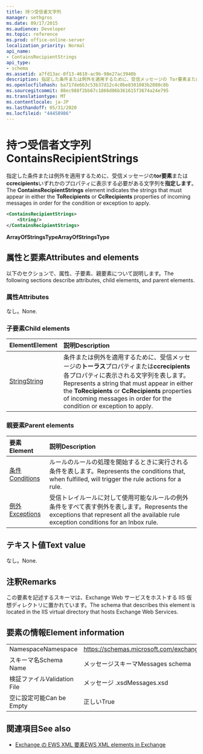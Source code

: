 ```yaml
---
title: 持つ受信者文字列
manager: sethgros
ms.date: 09/17/2015
ms.audience: Developer
ms.topic: reference
ms.prod: office-online-server
localization_priority: Normal
api_name:
- ContainsRecipientStrings
api_type:
- schema
ms.assetid: a7fd13ac-0f13-4610-ac9b-98e27ac3940b
description: 指定した条件または例外を適用するために、受信メッセージの Tor要素または CcRecipients いずれかのプロパティに表示する必要がある文字列を指定します。
ms.openlocfilehash: ba717de6b3c53b37d12c4c0be8301083b2080c8b
ms.sourcegitcommit: 88ec988f2bb67c1866d06b361615f3674a24e795
ms.translationtype: MT
ms.contentlocale: ja-JP
ms.lasthandoff: 05/31/2020
ms.locfileid: "44458986"
---
```

# <a name="containsrecipientstrings"></a><span data-ttu-id="d6418-103">持つ受信者文字列</span><span class="sxs-lookup"><span data-stu-id="d6418-103">ContainsRecipientStrings</span></span>

<span data-ttu-id="d6418-104">指定した条件または例外を適用するために、受信メッセージの**tor要素**または**ccrecipients**いずれかのプロパティに表示する必要がある文字列を**指定します**。</span><span class="sxs-lookup"><span data-stu-id="d6418-104">The **ContainsRecipientStrings** element indicates the strings that must appear in either the **ToRecipients** or **CcRecipients** properties of incoming messages in order for the condition or exception to apply.</span></span> 
  
```XML
<ContainsRecipientStrings>
    <String/>
</ContainsRecipientStrings>
```

 <span data-ttu-id="d6418-105">**ArrayOfStringsType**</span><span class="sxs-lookup"><span data-stu-id="d6418-105">**ArrayOfStringsType**</span></span>
## <a name="attributes-and-elements"></a><span data-ttu-id="d6418-106">属性と要素</span><span class="sxs-lookup"><span data-stu-id="d6418-106">Attributes and elements</span></span>

<span data-ttu-id="d6418-107">以下のセクションで、属性、子要素、親要素について説明します。</span><span class="sxs-lookup"><span data-stu-id="d6418-107">The following sections describe attributes, child elements, and parent elements.</span></span>
  
### <a name="attributes"></a><span data-ttu-id="d6418-108">属性</span><span class="sxs-lookup"><span data-stu-id="d6418-108">Attributes</span></span>

<span data-ttu-id="d6418-109">なし。</span><span class="sxs-lookup"><span data-stu-id="d6418-109">None.</span></span>
  
### <a name="child-elements"></a><span data-ttu-id="d6418-110">子要素</span><span class="sxs-lookup"><span data-stu-id="d6418-110">Child elements</span></span>

|<span data-ttu-id="d6418-111">**Element**</span><span class="sxs-lookup"><span data-stu-id="d6418-111">**Element**</span></span>|<span data-ttu-id="d6418-112">**説明**</span><span class="sxs-lookup"><span data-stu-id="d6418-112">**Description**</span></span>|
|:-----|:-----|
|[<span data-ttu-id="d6418-113">String</span><span class="sxs-lookup"><span data-stu-id="d6418-113">String</span></span>](string.md) <br/> |<span data-ttu-id="d6418-114">条件または例外を適用するために、受信メッセージの**トーラス**プロパティまたは**ccrecipients**各プロパティに表示される文字列を表します。</span><span class="sxs-lookup"><span data-stu-id="d6418-114">Represents a string that must appear in either the **ToRecipients** or **CcRecipients** properties of incoming messages in order for the condition or exception to apply.</span></span>  <br/> |
   
### <a name="parent-elements"></a><span data-ttu-id="d6418-115">親要素</span><span class="sxs-lookup"><span data-stu-id="d6418-115">Parent elements</span></span>

|<span data-ttu-id="d6418-116">**要素**</span><span class="sxs-lookup"><span data-stu-id="d6418-116">**Element**</span></span>|<span data-ttu-id="d6418-117">**説明**</span><span class="sxs-lookup"><span data-stu-id="d6418-117">**Description**</span></span>|
|:-----|:-----|
|[<span data-ttu-id="d6418-118">条件</span><span class="sxs-lookup"><span data-stu-id="d6418-118">Conditions</span></span>](conditions.md) <br/> |<span data-ttu-id="d6418-119">ルールのルールの処理を開始するときに実行される条件を表します。</span><span class="sxs-lookup"><span data-stu-id="d6418-119">Represents the conditions that, when fulfilled, will trigger the rule actions for a rule.</span></span>  <br/> |
|[<span data-ttu-id="d6418-120">例外</span><span class="sxs-lookup"><span data-stu-id="d6418-120">Exceptions</span></span>](exceptions.md) <br/> |<span data-ttu-id="d6418-121">受信トレイルールに対して使用可能なルールの例外条件をすべて表す例外を表します。</span><span class="sxs-lookup"><span data-stu-id="d6418-121">Represents the exceptions that represent all the available rule exception conditions for an Inbox rule.</span></span>  <br/> |
   
## <a name="text-value"></a><span data-ttu-id="d6418-122">テキスト値</span><span class="sxs-lookup"><span data-stu-id="d6418-122">Text value</span></span>

<span data-ttu-id="d6418-123">なし。</span><span class="sxs-lookup"><span data-stu-id="d6418-123">None.</span></span>
  
## <a name="remarks"></a><span data-ttu-id="d6418-124">注釈</span><span class="sxs-lookup"><span data-stu-id="d6418-124">Remarks</span></span>

<span data-ttu-id="d6418-125">この要素を記述するスキーマは、Exchange Web サービスをホストする IIS 仮想ディレクトリに置かれています。</span><span class="sxs-lookup"><span data-stu-id="d6418-125">The schema that describes this element is located in the IIS virtual directory that hosts Exchange Web Services.</span></span>
  
## <a name="element-information"></a><span data-ttu-id="d6418-126">要素の情報</span><span class="sxs-lookup"><span data-stu-id="d6418-126">Element information</span></span>

|||
|:-----|:-----|
|<span data-ttu-id="d6418-127">Namespace</span><span class="sxs-lookup"><span data-stu-id="d6418-127">Namespace</span></span>  <br/> |https://schemas.microsoft.com/exchange/services/2006/messages  <br/> |
|<span data-ttu-id="d6418-128">スキーマ名</span><span class="sxs-lookup"><span data-stu-id="d6418-128">Schema Name</span></span>  <br/> |<span data-ttu-id="d6418-129">メッセージスキーマ</span><span class="sxs-lookup"><span data-stu-id="d6418-129">Messages schema</span></span>  <br/> |
|<span data-ttu-id="d6418-130">検証ファイル</span><span class="sxs-lookup"><span data-stu-id="d6418-130">Validation File</span></span>  <br/> |<span data-ttu-id="d6418-131">メッセージ .xsd</span><span class="sxs-lookup"><span data-stu-id="d6418-131">Messages.xsd</span></span>  <br/> |
|<span data-ttu-id="d6418-132">空に設定可能</span><span class="sxs-lookup"><span data-stu-id="d6418-132">Can be Empty</span></span>  <br/> |<span data-ttu-id="d6418-133">正しい</span><span class="sxs-lookup"><span data-stu-id="d6418-133">True</span></span>  <br/> |
   
## <a name="see-also"></a><span data-ttu-id="d6418-134">関連項目</span><span class="sxs-lookup"><span data-stu-id="d6418-134">See also</span></span>



- [<span data-ttu-id="d6418-135">Exchange の EWS XML 要素</span><span class="sxs-lookup"><span data-stu-id="d6418-135">EWS XML elements in Exchange</span></span>](ews-xml-elements-in-exchange.md)

